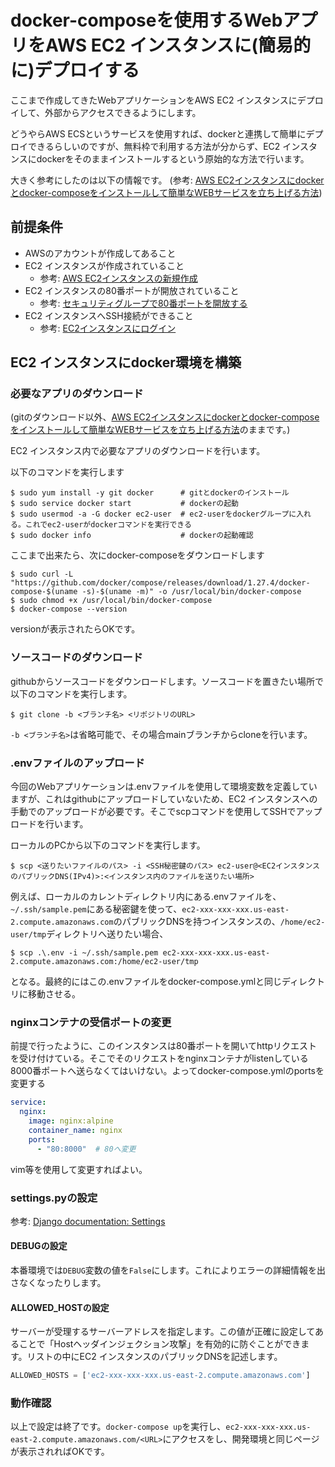 # docker-composeを使用するWebアプリをAWS EC2 インスタンスに(簡易的に)デプロイする
ここまで作成してきたWebアプリケーションをAWS EC2 インスタンスにデプロイして、外部からアクセスできるようにします。

どうやらAWS ECSというサービスを使用すれば、dockerと連携して簡単にデプロイできるらしいのですが、無料枠で利用する方法が分からず、EC2 インスタンスにdockerをそのままインストールするという原始的な方法で行います。

大きく参考にしたのは以下の情報です。
(参考: [AWS EC2インスタンスにdockerとdocker-composeをインストールして簡単なWEBサービスを立ち上げる方法](https://qiita.com/y-do/items/e127211b32296d65803a))

## 前提条件
- AWSのアカウントが作成してあること
- EC2 インスタンスが作成されていること
  - 参考: [AWS EC2インスタンスの新規作成](https://qiita.com/y-do/items/e127211b32296d65803a#1-aws-ec2%E3%82%A4%E3%83%B3%E3%82%B9%E3%82%BF%E3%83%B3%E3%82%B9%E3%81%AE%E6%96%B0%E8%A6%8F%E4%BD%9C%E6%88%90)
- EC2 インスタンスの80番ポートが開放されていること
  - 参考: [セキュリティグループで80番ポートを開放する](https://qiita.com/y-do/items/e127211b32296d65803a#%E3%82%BB%E3%82%AD%E3%83%A5%E3%83%AA%E3%83%86%E3%82%A3%E3%82%B0%E3%83%AB%E3%83%BC%E3%83%97%E3%81%A780%E7%95%AA%E3%83%9D%E3%83%BC%E3%83%88%E3%82%92%E9%96%8B%E6%94%BE%E3%81%99%E3%82%8B)
- EC2 インスタンスへSSH接続ができること
  - 参考: [EC2インスタンスにログイン](https://qiita.com/y-do/items/e127211b32296d65803a#ec2%E3%82%A4%E3%83%B3%E3%82%B9%E3%82%BF%E3%83%B3%E3%82%B9%E3%81%AB%E3%83%AD%E3%82%B0%E3%82%A4%E3%83%B3)

## EC2 インスタンスにdocker環境を構築

### 必要なアプリのダウンロード
(gitのダウンロード以外、[AWS EC2インスタンスにdockerとdocker-composeをインストールして簡単なWEBサービスを立ち上げる方法](https://qiita.com/y-do/items/e127211b32296d65803a)のままです。)

EC2 インスタンス内で必要なアプリのダウンロードを行います。

以下のコマンドを実行します
```
$ sudo yum install -y git docker      # gitとdockerのインストール
$ sudo service docker start           # dockerの起動
$ sudo usermod -a -G docker ec2-user  # ec2-userをdockerグループに入れる。これでec2-userがdockerコマンドを実行できる
$ sudo docker info                    # dockerの起動確認
```
ここまで出来たら、次にdocker-composeをダウンロードします
```
$ sudo curl -L "https://github.com/docker/compose/releases/download/1.27.4/docker-compose-$(uname -s)-$(uname -m)" -o /usr/local/bin/docker-compose
$ sudo chmod +x /usr/local/bin/docker-compose
$ docker-compose --version
```
versionが表示されたらOKです。

### ソースコードのダウンロード
githubからソースコードをダウンロードします。ソースコードを置きたい場所で以下のコマンドを実行します。
```
$ git clone -b <ブランチ名> <リポジトリのURL>
```
`-b <ブランチ名>`は省略可能で、その場合mainブランチからcloneを行います。

### .envファイルのアップロード
今回のWebアプリケーションは.envファイルを使用して環境変数を定義していますが、これはgithubにアップロードしていないため、EC2 インスタンスへの手動でのアップロードが必要です。そこでscpコマンドを使用してSSHでアップロードを行います。

ローカルのPCから以下のコマンドを実行します。
```
$ scp <送りたいファイルのパス> -i <SSH秘密鍵のパス> ec2-user@<EC2インスタンスのパブリックDNS(IPv4)>:<インスタンス内のファイルを送りたい場所>
```
例えば、ローカルのカレントディレクトリ内にある.envファイルを、`~/.ssh/sample.pem`にある秘密鍵を使って、`ec2-xxx-xxx-xxx.us-east-2.compute.amazonaws.com`のパブリックDNSを持つインスタンスの、`/home/ec2-user/tmp`ディレクトリへ送りたい場合、
```
$ scp .\.env -i ~/.ssh/sample.pem ec2-xxx-xxx-xxx.us-east-2.compute.amazonaws.com:/home/ec2-user/tmp
```
となる。最終的にはこの.envファイルをdocker-compose.ymlと同じディレクトリに移動させる。

### nginxコンテナの受信ポートの変更
前提で行ったように、このインスタンスは80番ポートを開いてhttpリクエストを受け付けている。そこでそのリクエストをnginxコンテナがlistenしている8000番ポートへ送らなくてはいけない。よってdocker-compose.ymlのportsを変更する
```yml:docker-compose.yml
service:
  nginx:
    image: nginx:alpine
    container_name: nginx
    ports:
      - "80:8000"  # 80へ変更
```
vim等を使用して変更すればよい。

### settings.pyの設定
参考: [Django documentation: Settings](https://docs.djangoproject.com/en/3.2/ref/settings/)
#### DEBUGの設定
本番環境では`DEBUG`変数の値を`False`にします。これによりエラーの詳細情報を出さなくなったりします。

#### ALLOWED_HOSTの設定
サーバーが受理するサーバーアドレスを指定します。この値が正確に設定してあることで「Hostヘッダインジェクション攻撃」を有効的に防ぐことができます。リストの中にEC2 インスタンスのパブリックDNSを記述します。
```py:settings.py
ALLOWED_HOSTS = ['ec2-xxx-xxx-xxx.us-east-2.compute.amazonaws.com']
```

### 動作確認
以上で設定は終了です。`docker-compose up`を実行し、`ec2-xxx-xxx-xxx.us-east-2.compute.amazonaws.com/<URL>`にアクセスをし、開発環境と同じページが表示されればOKです。
